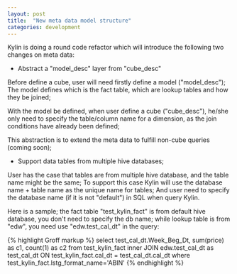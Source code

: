 ```yaml
---
layout: post
title:  "New meta data model structure"
categories: development
---
```


Kylin is doing a round code refactor which will introduce the following two changes on meta data:

* Abstract a "model_desc" layer from "cube_desc"

Before define a cube, user will need firstly define a model ("model_desc"); The model defines which is the fact table, which are lookup tables and how they be joined;

With the model be defined, when user define a cube ("cube_desc"), he/she only need to specify the table/column name for a dimension, as the join conditions have already been defined;

This abstraction is to extend the meta data to fulfill non-cube queries (coming soon);

* Support data tables from multiple hive databases;

User has the case that tables are from multiple hive database, and the table name might be the same; To support this case Kylin will use the database name + table name as the unique name for tables; And user need to specify the database name (if it is not "default") in SQL when query Kylin. 

Here is a sample; the fact table "test_kylin_fact" is from default hive database, you don't need to specify the db name; while lookup table is from "edw", you need use "edw.test_cal_dt" in the query:

{% highlight Groff markup %}
select test_cal_dt.Week_Beg_Dt, sum(price) as c1, count(1) as c2 
 from test_kylin_fact
 inner JOIN edw.test_cal_dt as test_cal_dt
 ON test_kylin_fact.cal_dt = test_cal_dt.cal_dt 
 where test_kylin_fact.lstg_format_name='ABIN' 
{% endhighlight %}
